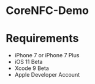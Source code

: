 # CoreNFC-Demo

# Requirements

* iPhone 7 or iPhone 7 Plus
* iOS 11 Beta
* Xcode 9 Beta
* Apple Developer Account
